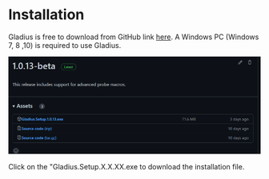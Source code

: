 # Installation

Gladius is free to download from GitHub link [here](https://github.com/Zealandia-Systems/Gladius/releases).
A Windows PC (Windows 7, 8 ,10) is required to use Gladius.

![image](../images/Gladius1.png)

Click on the "Gladius.Setup.X.X.XX.exe to download the installation file.
